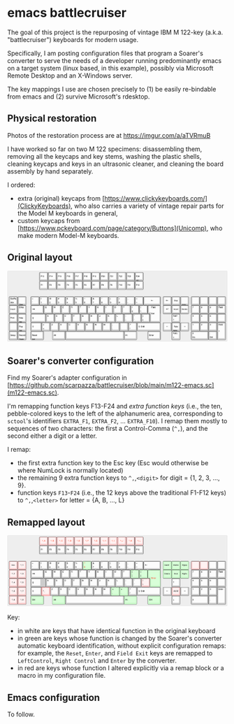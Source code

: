# emacs battlecruiser

The goal of this project is the repurposing of vintage IBM M 122-key (a.k.a. "battlecruiser") keyboards for modern usage.

Specifically, I am posting configuration files that program a Soarer's converter to serve the needs of a developer running predominantly emacs on a target system (linux based, in this example), possibly via Microsoft Remote Desktop and an X-Windows server. 

The key mappings I use are chosen precisely to (1) be easily re-bindable from emacs and (2) survive Microsoft's rdesktop.


## Physical restoration

Photos of the restoration process are at https://imgur.com/a/aTVRmuB

I have worked so far on two M 122 specimens: disassembling them, removing all the keycaps and key stems, washing the plastic shells, cleaning keycaps and keys in an ultrasonic cleaner, and cleaning the board assembly by hand separately.

I ordered:
* extra (original) keycaps from [https://www.clickykeyboards.com/](ClickyKeyboards), who also carries a variety of vintage repair parts for the Model M keyboards in general,
* custom keycaps from [https://www.pckeyboard.com/page/category/Buttons](Unicomp), who make modern Model-M keyboards.

## Original layout
![Original layout](https://github.com/scarpazza/battlecruiser/blob/main/M122-original-layout.png)

## Soarer's converter configuration

Find my Soarer's adapter configuration in [https://github.com/scarpazza/battlecruiser/blob/main/m122-emacs.sc](m122-emacs.sc).

I'm remapping function keys F13-F24 and *extra function keys* (i.e., the ten, pebble-colored keys to the left of the alphanumeric area, corresponding to `sctool`'s identifiers `EXTRA_F1`, `EXTRA_F2`, ... `EXTRA_F10`). I remap them mostly to sequences of two characters: the first a Control-Comma (`^,`), and the second either a digit or a letter.

I remap:
* the first extra function key to the Esc key (Esc would otherwise be where NumLock is normally located)
* the remaining 9 extra function keys to `^,`,`<digit>` for digit = {1, 2, 3, ..., 9}.
* function keys `F13`-`F24` (i.e., the 12 keys above the traditional F1-F12 keys) to `^,`,`<letter>` for letter = {A, B, ..., L}

## Remapped layout

![emacs layout with changes](https://github.com/scarpazza/battlecruiser/blob/main/M122-emacs-layout-changes.png)
  
Key:
* in white are keys that have identical function in the original keyboard
* in green are keys whose function is changed by the Soarer's converter automatic keyboard identification, without explicit configuration remaps: for example,  the `Reset`, `Enter`, and `Field Exit` keys are remapped to `LeftControl`, `Right Control` and `Enter` by the converter.
* in red are keys whose function I altered explicitly via a remap block or a macro in my configuration file.
  
## Emacs configuration
To follow.
